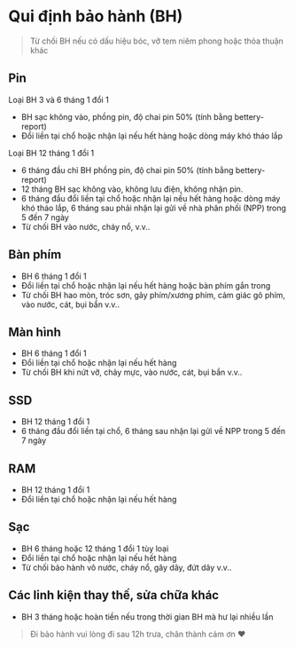 # Qui định bảo hành (BH)

> Từ chối BH nếu có dấu hiệu bóc, vỡ tem niêm phong hoặc thỏa thuận khác

## Pin

Loại BH 3 và 6 tháng 1 đổi 1

- BH sạc không vào, phồng pin, độ chai pin 50% (tính bằng bettery-report)
- Đổi liền tại chổ hoặc nhận lại nếu hết hàng hoặc dòng máy khó tháo lắp

Loại BH 12 tháng 1 đổi 1

- 6 tháng đầu chỉ BH phồng pin, độ chai pin 50% (tính bằng bettery-report)
- 12 tháng BH sạc không vào, không lưu điện, không nhận pin.
- 6 tháng đầu đổi liền tại chổ hoặc nhận lại nếu hết hàng hoặc dòng máy khó tháo lắp, 6 tháng sau phải nhận lại gửi về nhà phân phối (NPP) trong 5 đến 7 ngày
- Từ chối BH vào nước, cháy nổ, v.v..

## Bàn phím

- BH 6 tháng 1 đổi 1
- Đổi liền tại chổ hoặc nhận lại nếu hết hàng hoặc bàn phím gắn trong
- Từ chối BH hao mòn, tróc sơn, gãy phím/xương phím, cảm giác gõ phím, vào nước, cát, bụi bẩn v.v..

## Màn hình

- BH 6 tháng 1 đổi 1
- Đổi liền tại chổ hoặc nhận lại nếu hết hàng
- Từ chối BH khi nứt vỡ, chảy mực, vào nước, cát, bụi bẩn v.v..

## SSD

- BH 12 tháng 1 đổi 1
- 6 tháng đầu đổi liền tại chổ, 6 tháng sau nhận lại gửi về NPP trong 5 đến 7 ngày

## RAM

- BH 12 tháng 1 đổi 1
- Đổi liền tại chổ hoặc nhận lại nếu hết hàng

## Sạc

- BH 6 tháng hoặc 12 tháng 1 đổi 1 tùy loại
- Đổi liền tại chổ hoặc nhận lại nếu hết hàng
- Từ chối bảo hành vô nước, cháy nổ, gãy dây, đứt dây v.v..

## Các linh kiện thay thế, sửa chữa khác

- BH 3 tháng hoặc hoàn tiền nếu trong thời gian BH mà hư lại nhiều lần


> Đi bảo hành vui lòng đi sau 12h trưa, chân thành cảm ơn ❤️
